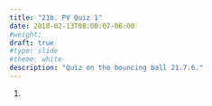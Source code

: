 ```yaml
---
title: "21b. PV Quiz 1"
date: 2018-02-13T08:00:07-06:00
#weight: 
draft: true
#type: slide
#theme: white
description: "Quiz on the bouncing ball 21.7.6."
---
```


1. 
